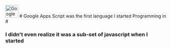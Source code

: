 <img src="https://upload.wikimedia.org/wikipedia/commons/thumb/2/2f/Google_Apps_Script.svg/768px-Google_Apps_Script.svg.png" alt="Google Apps Script" width="40" height="40"/> # Google Apps Script was the first language I started Programming in #

### I didn't even realize it was a sub-set of javascript when I started ###
